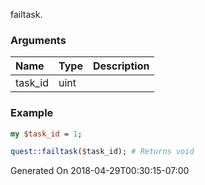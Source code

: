 failtask.
### Arguments
**Name**|**Type**|**Description**
:---|:---|:---
task_id|uint|

### Example

```perl
my $task_id = 1;

quest::failtask($task_id); # Returns void
```


Generated On 2018-04-29T00:30:15-07:00